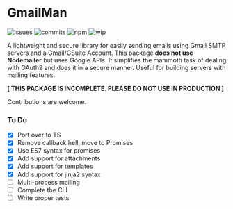 # GmailMan

![issues](https://img.shields.io/github/issues/zrthxn/gmailman)
![commits](https://img.shields.io/github/last-commit/zrthxn/gmailman)
![npm](https://img.shields.io/npm/v/gmailman)
![wip](https://img.shields.io/badge/dev-working-blue)

A lightweight and secure library for easily sending emails using Gmail SMTP servers and a Gmail/GSuite Account. 
This package **does not use Nodemailer** but uses Google APIs. It simplifies the mammoth task of dealing with OAuth2 
and does it in a secure manner. Useful for building servers with mailing features.

**[ THIS PACKAGE IS INCOMPLETE. PLEASE DO NOT USE IN PRODUCTION ]**

Contributions are welcome.

### To Do

- [x] Port over to TS
- [x] Remove callback hell, move to Promises
- [x] Use ES7 syntax for promises
- [x] Add support for attachments
- [x] Add support for templates
- [x] Add support for jinja2 syntax
- [ ] Multi-process mailing
- [ ] Complete the CLI
- [ ] Write proper tests
